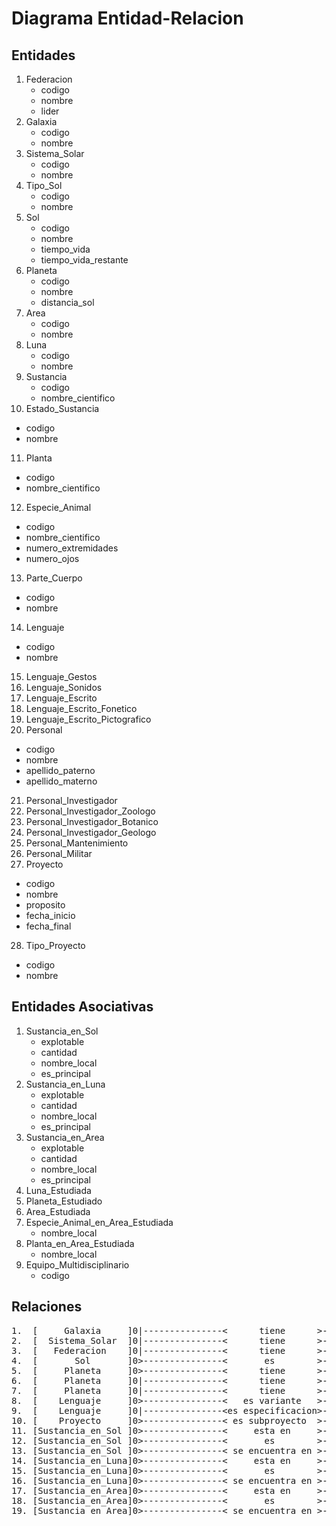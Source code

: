 # Diagrama Entidad-Relacion

## Entidades

1. Federacion
   * codigo
   * nombre
   * lider
2. Galaxia
   * codigo
   * nombre
3. Sistema_Solar
   * codigo
   * nombre
4. Tipo_Sol
   * codigo
   * nombre
5. Sol
   * codigo
   * nombre
   * tiempo_vida
   * tiempo_vida_restante
6. Planeta
   * codigo
   * nombre
   * distancia_sol
7. Area
   * codigo
   * nombre
8. Luna
   * codigo
   * nombre
9. Sustancia
   * codigo
   * nombre_cientifico
10. Estado_Sustancia
   * codigo
   * nombre
11. Planta
   * codigo
   * nombre_cientifico
12. Especie_Animal
   * codigo
   * nombre_cientifico
   * numero_extremidades
   * numero_ojos
13. Parte_Cuerpo
   * codigo
   * nombre
14. Lenguaje
   * codigo
   * nombre
15. Lenguaje_Gestos
16. Lenguaje_Sonidos
17. Lenguaje_Escrito
18. Lenguaje_Escrito_Fonetico
19. Lenguaje_Escrito_Pictografico
20. Personal
   * codigo
   * nombre
   * apellido_paterno
   * apellido_materno
21. Personal_Investigador
22. Personal_Investigador_Zoologo
23. Personal_Investigador_Botanico
24. Personal_Investigador_Geologo
25. Personal_Mantenimiento
26. Personal_Militar
27. Proyecto
   * codigo
   * nombre
   * proposito
   * fecha_inicio
   * fecha_final
28. Tipo_Proyecto
   * codigo
   * nombre

## Entidades Asociativas

1. Sustancia_en_Sol
   * explotable
   * cantidad
   * nombre_local
   * es_principal
2. Sustancia_en_Luna
   * explotable
   * cantidad
   * nombre_local
   * es_principal
3. Sustancia_en_Area
   * explotable
   * cantidad
   * nombre_local
   * es_principal
4. Luna_Estudiada
5. Planeta_Estudiado
6. Area_Estudiada
7. Especie_Animal_en_Area_Estudiada
   * nombre_local
8. Planta_en_Area_Estudiada
   * nombre_local
9. Equipo_Multidisciplinario
   * codigo

## Relaciones

<pre>
1.  [     Galaxia     ]0|---------------&lt;      tiene      &gt;---------------&lt;0[ Sistema_Solar  ]
2.  [  Sistema_Solar  ]0|---------------&lt;      tiene      &gt;---------------&lt;0[    Planeta     ]
3.  [   Federacion    ]0|---------------&lt;      tiene      &gt;---------------&lt;0[    Planeta     ]
4.  [       Sol       ]0&gt;---------------&lt;       es        &gt;---------------|0[    Tipo_Sol    ]
5.  [     Planeta     ]0&gt;---------------&lt;      tiene      &gt;---------------|0[      Sol       ]
6.  [     Planeta     ]0|---------------&lt;      tiene      &gt;---------------&lt;0[      Luna      ]
7.  [     Planeta     ]0|---------------&lt;      tiene      &gt;---------------&lt;0[      Area      ]
8.  [    Lenguaje     ]0&gt;---------------&lt;   es variante   &gt;---------------|0[    Lenguaje    ]
9.  [    Lenguaje     ]0|---------------&lt;es especificacion&gt;---------------&lt;0[    Lenguaje    ]
10. [    Proyecto     ]0&gt;---------------&lt; es subproyecto  &gt;---------------|0[    Proyecto    ]
11. [Sustancia_en_Sol ]0&gt;---------------&lt;     esta en     &gt;---------------&lt;0[      Sol       ]
12. [Sustancia_en_Sol ]0&gt;---------------&lt;       es        &gt;---------------&lt;0[   Sustancia    ]
13. [Sustancia_en_Sol ]0&gt;---------------&lt; se encuentra en &gt;---------------&lt;0[Estado_Sustancia]
14. [Sustancia_en_Luna]0&gt;---------------&lt;     esta en     &gt;---------------&lt;0[      Luna      ]
15. [Sustancia_en_Luna]0&gt;---------------&lt;       es        &gt;---------------&lt;0[   Sustancia    ]
16. [Sustancia_en_Luna]0&gt;---------------&lt; se encuentra en &gt;---------------&lt;0[Estado_Sustancia]
17. [Sustancia_en_Area]0&gt;---------------&lt;     esta en     &gt;---------------&lt;0[      Area      ]
18. [Sustancia_en_Area]0&gt;---------------&lt;       es        &gt;---------------&lt;0[   Sustancia    ]
19. [Sustancia_en_Area]0&gt;---------------&lt; se encuentra en &gt;---------------&lt;0[Estado_Sustancia]
</pre>
